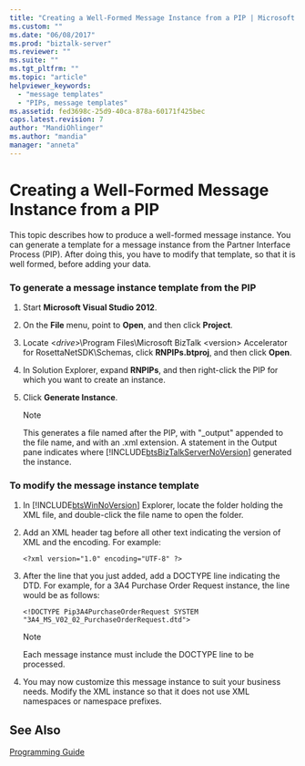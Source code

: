 ```yaml
---
title: "Creating a Well-Formed Message Instance from a PIP | Microsoft Docs"
ms.custom: ""
ms.date: "06/08/2017"
ms.prod: "biztalk-server"
ms.reviewer: ""
ms.suite: ""
ms.tgt_pltfrm: ""
ms.topic: "article"
helpviewer_keywords: 
  - "message templates"
  - "PIPs, message templates"
ms.assetid: fed3698c-25d9-40ca-878a-60171f425bec
caps.latest.revision: 7
author: "MandiOhlinger"
ms.author: "mandia"
manager: "anneta"
---
```

# Creating a Well-Formed Message Instance from a PIP
This topic describes how to produce a well-formed message instance. You can generate a template for a message instance from the Partner Interface Process (PIP). After doing this, you have to modify that template, so that it is well formed, before adding your data.  
  
### To generate a message instance template from the PIP  
  
1. Start **Microsoft Visual Studio 2012**.  
  
2. On the **File** menu, point to **Open**, and then click **Project**.  
  
3. Locate \<*drive*\>\Program Files\Microsoft BizTalk \<version\> Accelerator for RosettaNetSDK\Schemas, click **RNPIPs.btproj**, and then click **Open**.  
  
4. In Solution Explorer, expand **RNPIPs**, and then right-click the PIP for which you want to create an instance.  
  
5. Click **Generate Instance**.  
  
   > [!NOTE]
   >  This generates a file named after the PIP, with "_output" appended to the file name, and with an .xml extension. A statement in the Output pane indicates where [!INCLUDE[btsBizTalkServerNoVersion](../../includes/btsbiztalkservernoversion-md.md)] generated the instance.  
  
### To modify the message instance template  
  
1. In [!INCLUDE[btsWinNoVersion](../../includes/btswinnoversion-md.md)] Explorer, locate the folder holding the XML file, and double-click the file name to open the folder.  
  
2. Add an XML header tag before all other text indicating the version of XML and the encoding. For example:  
  
   ```  
   <?xml version="1.0" encoding="UTF-8" ?>  
   ```  
  
3. After the line that you just added, add a DOCTYPE line indicating the DTD. For example, for a 3A4 Purchase Order Request instance, the line would be as follows:  
  
   ```  
   <!DOCTYPE Pip3A4PurchaseOrderRequest SYSTEM "3A4_MS_V02_02_PurchaseOrderRequest.dtd">  
   ```  
  
   > [!NOTE]
   >  Each message instance must include the DOCTYPE line to be processed.  
  
4. You may now customize this message instance to suit your business needs. Modify the XML instance so that it does not use XML namespaces or namespace prefixes.  
  
## See Also  
 [Programming Guide](../../adapters-and-accelerators/accelerator-rosettanet/programming-guide2.md)